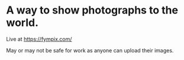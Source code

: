 # A way to show photographs to the world.

Live at https://fympix.com/

May or may not be safe for work as anyone can upload their images.
